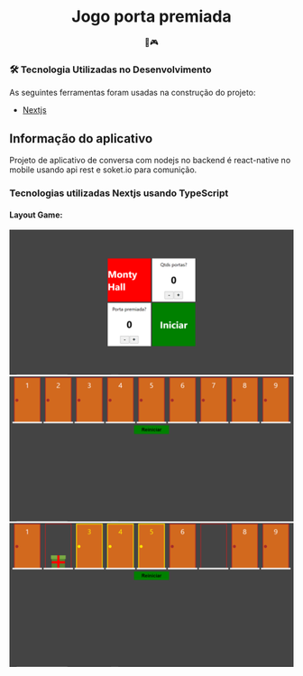 <h1 align="center">Jogo porta premiada</h1>
<p align="center">🚀🎮</p>


### 🛠 Tecnologia Utilizadas no Desenvolvimento 

As seguintes ferramentas foram usadas na construção do projeto:

- [Nextjs](https://nextjs.org/docs/advanced-features/custom-document)   


## Informação do aplicativo
Projeto de aplicativo de conversa com nodejs no backend é react-native no mobile
usando api rest e soket.io para comunição.


### Tecnologias utilizadas  Nextjs usando TypeScript 

#### Layout Game:

![layout](https://github.com/PabloSanttana/Jogo-porta-premiada/blob/main/public/jogo1.png)
![layout](https://github.com/PabloSanttana/Jogo-porta-premiada/blob/main/public/jogo2.png)
![layout](https://github.com/PabloSanttana/Jogo-porta-premiada/blob/main/public/jogo3.png)

